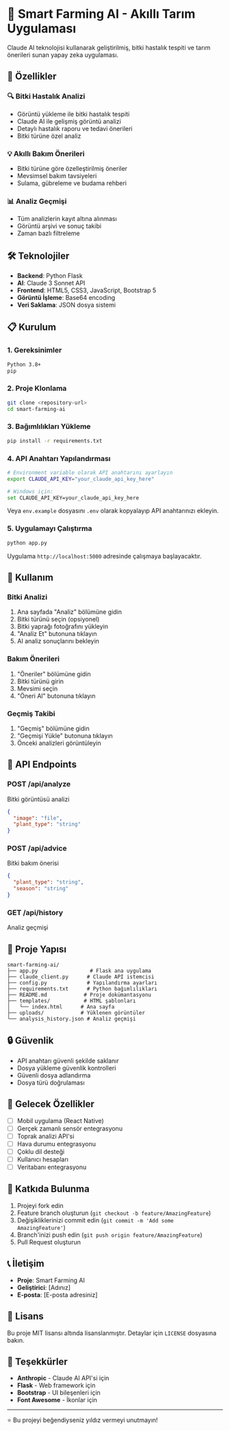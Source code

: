 # 🌱 Smart Farming AI - Akıllı Tarım Uygulaması

Claude AI teknolojisi kullanarak geliştirilmiş, bitki hastalık tespiti ve tarım önerileri sunan yapay zeka uygulaması.

## 🚀 Özellikler

### 🔍 **Bitki Hastalık Analizi**
- Görüntü yükleme ile bitki hastalık tespiti
- Claude AI ile gelişmiş görüntü analizi
- Detaylı hastalık raporu ve tedavi önerileri
- Bitki türüne özel analiz

### 💡 **Akıllı Bakım Önerileri**
- Bitki türüne göre özelleştirilmiş öneriler
- Mevsimsel bakım tavsiyeleri
- Sulama, gübreleme ve budama rehberi

### 📊 **Analiz Geçmişi**
- Tüm analizlerin kayıt altına alınması
- Görüntü arşivi ve sonuç takibi
- Zaman bazlı filtreleme

## 🛠️ Teknolojiler

- **Backend**: Python Flask
- **AI**: Claude 3 Sonnet API
- **Frontend**: HTML5, CSS3, JavaScript, Bootstrap 5
- **Görüntü İşleme**: Base64 encoding
- **Veri Saklama**: JSON dosya sistemi

## 📋 Kurulum

### 1. **Gereksinimler**
```bash
Python 3.8+
pip
```

### 2. **Proje Klonlama**
```bash
git clone <repository-url>
cd smart-farming-ai
```

### 3. **Bağımlılıkları Yükleme**
```bash
pip install -r requirements.txt
```

### 4. **API Anahtarı Yapılandırması**
```bash
# Environment variable olarak API anahtarını ayarlayın
export CLAUDE_API_KEY="your_claude_api_key_here"

# Windows için:
set CLAUDE_API_KEY=your_claude_api_key_here
```

Veya `env.example` dosyasını `.env` olarak kopyalayıp API anahtarınızı ekleyin.

### 5. **Uygulamayı Çalıştırma**
```bash
python app.py
```

Uygulama `http://localhost:5000` adresinde çalışmaya başlayacaktır.

## 🎯 Kullanım

### **Bitki Analizi**
1. Ana sayfada "Analiz" bölümüne gidin
2. Bitki türünü seçin (opsiyonel)
3. Bitki yaprağı fotoğrafını yükleyin
4. "Analiz Et" butonuna tıklayın
5. AI analiz sonuçlarını bekleyin

### **Bakım Önerileri**
1. "Öneriler" bölümüne gidin
2. Bitki türünü girin
3. Mevsimi seçin
4. "Öneri Al" butonuna tıklayın

### **Geçmiş Takibi**
1. "Geçmiş" bölümüne gidin
2. "Geçmişi Yükle" butonuna tıklayın
3. Önceki analizleri görüntüleyin

## 🔧 API Endpoints

### **POST /api/analyze**
Bitki görüntüsü analizi
```json
{
  "image": "file",
  "plant_type": "string"
}
```

### **POST /api/advice**
Bitki bakım önerisi
```json
{
  "plant_type": "string",
  "season": "string"
}
```

### **GET /api/history**
Analiz geçmişi

## 📁 Proje Yapısı

```
smart-farming-ai/
├── app.py                 # Flask ana uygulama
├── claude_client.py      # Claude API istemcisi
├── config.py             # Yapılandırma ayarları
├── requirements.txt      # Python bağımlılıkları
├── README.md            # Proje dokümantasyonu
├── templates/           # HTML şablonları
│   └── index.html      # Ana sayfa
├── uploads/            # Yüklenen görüntüler
└── analysis_history.json # Analiz geçmişi
```

## 🔒 Güvenlik

- API anahtarı güvenli şekilde saklanır
- Dosya yükleme güvenlik kontrolleri
- Güvenli dosya adlandırma
- Dosya türü doğrulaması

## 🚀 Gelecek Özellikler

- [ ] Mobil uygulama (React Native)
- [ ] Gerçek zamanlı sensör entegrasyonu
- [ ] Toprak analizi API'si
- [ ] Hava durumu entegrasyonu
- [ ] Çoklu dil desteği
- [ ] Kullanıcı hesapları
- [ ] Veritabanı entegrasyonu

## 🤝 Katkıda Bulunma

1. Projeyi fork edin
2. Feature branch oluşturun (`git checkout -b feature/AmazingFeature`)
3. Değişikliklerinizi commit edin (`git commit -m 'Add some AmazingFeature'`)
4. Branch'inizi push edin (`git push origin feature/AmazingFeature`)
5. Pull Request oluşturun

## 📞 İletişim

- **Proje**: Smart Farming AI
- **Geliştirici**: [Adınız]
- **E-posta**: [E-posta adresiniz]

## 📄 Lisans

Bu proje MIT lisansı altında lisanslanmıştır. Detaylar için `LICENSE` dosyasına bakın.

## 🙏 Teşekkürler

- **Anthropic** - Claude AI API'si için
- **Flask** - Web framework için
- **Bootstrap** - UI bileşenleri için
- **Font Awesome** - İkonlar için

---

⭐ Bu projeyi beğendiyseniz yıldız vermeyi unutmayın!
